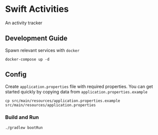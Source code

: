 # Swift Activities
An activity tracker

## Development Guide
Spawn relevant services with `docker`
```
docker-compose up -d
```

## Config
Create `application.properties` file with required properties. You can get started quickly by copying data from `application.properties.example` 
```
cp src/main/resources/application.properties.example src/main/resources/application.properties
```

### Build and Run
```
./gradlew bootRun
```
